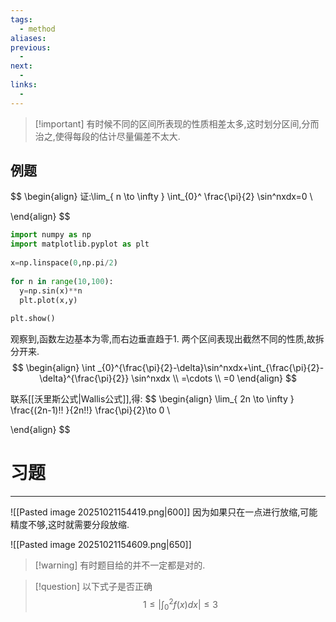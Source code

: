 ```yaml
---
tags:
  - method
aliases:
previous:
  - 
next:
  - 
links:
  -
---
```


>[!important] 有时候不同的区间所表现的性质相差太多,这时划分区间,分而治之,使得每段的估计尽量偏差不太大.

## 例题
$$
\begin{align}
证:\lim_{ n \to \infty } \int_{0}^ \frac{\pi}{2} \sin^nxdx=0 \\

\end{align}
$$

```python
import numpy as np  
import matplotlib.pyplot as plt  
  
x=np.linspace(0,np.pi/2)  
  
for n in range(10,100):  
  y=np.sin(x)**n  
  plt.plot(x,y)  
  
plt.show()
```

观察到,函数左边基本为零,而右边垂直趋于1.
两个区间表现出截然不同的性质,故拆分开来.
$$
\begin{align}
\int _{0}^{\frac{\pi}{2}-\delta}\sin^nxdx+\int_{\frac{\pi}{2}-\delta}^{\frac{\pi}{2}} \sin^nxdx \\
=\cdots \\
=0
\end{align}
$$

联系[[沃里斯公式|Wallis公式]],得:
$$
\begin{align}
\lim_{ 2n \to \infty } \frac{(2n-1)!! }{2n!!} \frac{\pi}{2}\to 0 \\

\end{align}
$$


# 习题
---

![[Pasted image 20251021154419.png|600]]
因为如果只在一点进行放缩,可能精度不够,这时就需要分段放缩.

![[Pasted image 20251021154609.png|650]]
>[!warning] 有时题目给的并不一定都是对的.


>[!question] 以下式子是否正确
>$$1\leq|\int_{0}^2f(x)dx|\leq 3$$











